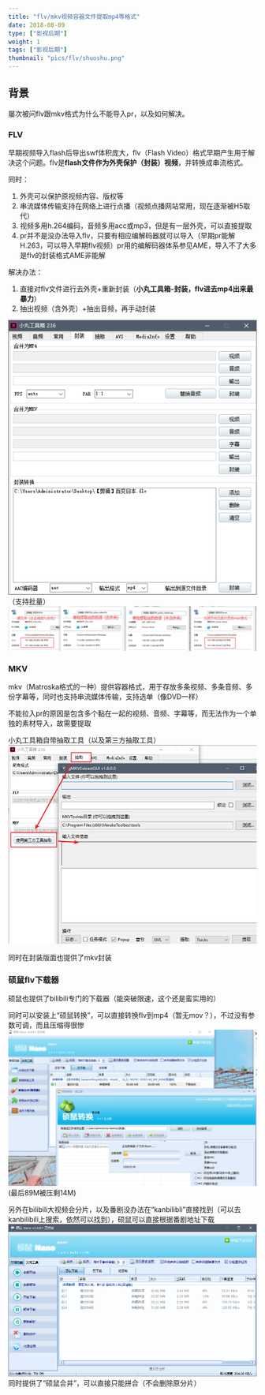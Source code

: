 ```yaml
---
title: "flv/mkv视频容器文件提取mp4等格式"
date: 2018-08-09
type: ["影视后期"]
weight: 1
tags: ["影视后期"]
thumbnail: "pics/flv/shuoshu.png"
---
```


## 背景
屡次被问flv跟mkv格式为什么不能导入pr，以及如何解决。

### FLV
早期视频导入flash后导出swf体积庞大，flv（Flash Video）格式早期产生用于解决这个问题。flv是**flash文件作为外壳保护（封装）视频**，并转换成串流格式。

同时：
1. 外壳可以保护原视频内容、版权等
2. 串流媒体传输支持在网络上进行点播（视频点播网站常用，现在逐渐被H5取代）
3. 视频多用h.264编码，音频多用acc或mp3，但是有一层外壳，可以直接提取
4. pr并不是没办法导入flv，只要有相应编解码器就可以导入（早期pr能解H.263，可以导入早期flv视频）pr用的编解码器体系参见AME，导入不了大多是flv的封装格式AME非能解

解决办法：
1. 直接对flv文件进行去外壳+重新封装（**小丸工具箱-封装，flv进去mp4出来最暴力**）
2. 抽出视频（含外壳）+抽出音频，再手动封装

![小丸工具箱](/pics/flv/02.png)
（支持批量）
![对比图](/pics/flv/01.png)

### MKV
mkv（Matroska格式的一种）提供容器格式，用于存放多条视频、多条音频、多份字幕等，同时也支持串流媒体传输，支持选单（像DVD一样）

不能拉入pr的原因是包含多个黏在一起的视频、音频、字幕等，而无法作为一个单独的素材导入，故需要提取

小丸工具箱自带抽取工具（以及第三方抽取工具）
![小丸工具箱](/pics/flv/03.png)

同时在封装版面也提供了mkv封装

### 硕鼠flv下载器
硕鼠也提供了bilibili专门的下载器（能突破限速，这个还是蛮实用的）

同时可以安装上“硕鼠转换”，可以直接转换flv到mp4（暂无mov？），不过没有参数可调，而且压缩得很惨
![硕鼠](/pics/flv/05.png)
(最后89M被压剩14M)

另外在bilibili大视频会分片，以及番剧没办法在“kanbilibli”直接找到（可以去kanbilibili上搜索，依然可以找到），硕鼠可以直接根据番剧地址下载
![硕鼠](/pics/flv/06.png)
同时提供了“硕鼠合并”，可以直接只能拼合（不会删除原分片）
